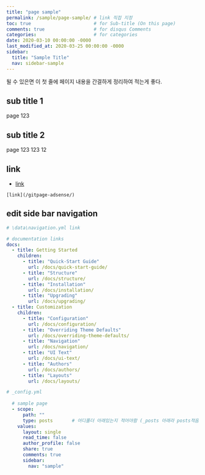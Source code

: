 ```yaml
---
title: "page sample"
permalink: /sample/page-sample/ # link 직접 지정
toc: true                       # for Sub-title (On this page)
comments: true                  # for disqus Comments
categories:                     # for categories
date: 2020-03-10 00:00:00 -0000
last_modified_at: 2020-03-25 00:00:00 -0000
sidebar:
  title: "Sample Title"
  nav: sidebar-sample
---
```


될 수 있은면 이 첫 줄에 페이지 내용을 간결하게 정리하여 적는게 좋다.

## sub title 1

page 123

## sub title 2

page 123 123 12

## link 

* [link](/gitpage-adsense/)

```
[link](/gitpage-adsense/)
```

## edit side bar navigation

```yml
# \data\navigation.yml link

# documentation links
docs:
  - title: Getting Started
    children:
      - title: "Quick-Start Guide"
        url: /docs/quick-start-guide/
      - title: "Structure"
        url: /docs/structure/
      - title: "Installation"
        url: /docs/installation/
      - title: "Upgrading"
        url: /docs/upgrading/
  - title: Customization
    children:
      - title: "Configuration"
        url: /docs/configuration/
      - title: "Overriding Theme Defaults"
        url: /docs/overriding-theme-defaults/
      - title: "Navigation"
        url: /docs/navigation/
      - title: "UI Text"
        url: /docs/ui-text/
      - title: "Authors"
        url: /docs/authors/
      - title: "Layouts"
        url: /docs/layouts/
```

```yml
# _config.yml
    
  # sample page
  - scope:
      path: ""
      type: posts       # 어디폴더 아래있는지 적어야함 (_posts 아래라 posts적음)
    values:
      layout: single
      read_time: false
      author_profile: false
      share: true
      comments: true
      sidebar:
        nav: "sample"
```